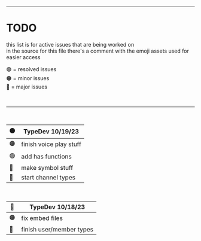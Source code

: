 [assets]: <> ( 
  🟢
  🟠
  🔴
)


---


# TODO
this list is for active issues that are being worked on<br>
in the source for this file there's a comment with the emoji assets used for easier access

🟢 = resolved issues<br>
🟠 = minor issues<br>
🔴 = major issues<br>

<br>

---

<br>

| 🟠 | TypeDev 10/19/23 |
| - | - |
| 🟠 | finish voice play stuff |
| 🟢 | add has functions |
| 🔴 | make symbol stuff |
| 🔴 | start channel types |
<br>

| 🔴 | TypeDev 10/18/23 |
| - | - |
| 🟠 | fix embed files |
| 🔴 | finish user/member types |
<br>
